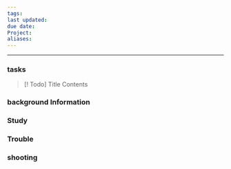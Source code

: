 ```yaml
---
tags: 
last updated: 
due date: 
Project: 
aliases:
---
```

--- 
### tasks

> [! Todo] Title
> Contents

### background Information



### Study



### Trouble





### shooting
